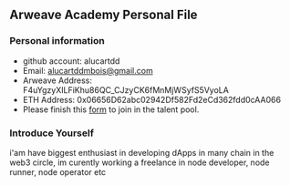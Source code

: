## Arweave Academy Personal File

### Personal information

- github account: alucartdd 
- Email: alucartddmbois@gmail.com
- Arweave Address: F4uYgzyXILFiKhu86QC_CJzyCK6fMnMjWSyfS5VyoLA 
- ETH Address: 0x06656D62abc02942Df582Fd2eCd362fdd0cAA066
- Please finish this [form](https://docs.google.com/forms/d/e/1FAIpQLSfWA5fIIcBgmRppm3jNz5vmf9Mai_QMVil-2pO4r7YKn_Zhtw/viewform?usp=sf_link) to join in the talent pool.

### Introduce Yourself
 i'am have biggest enthusiast in developing dApps in many chain in the web3 circle, im curently working a freelance in node developer, node runner, node operator etc

